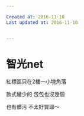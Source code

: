 ```yaml
---

Created at: 2016-11-10
Last updated at: 2016-11-10


---
```


# 智光net


紅標區只在2樓一小塊角落

款式蠻少的
包包也沒幾個

也有髒污
不太好買耶～

